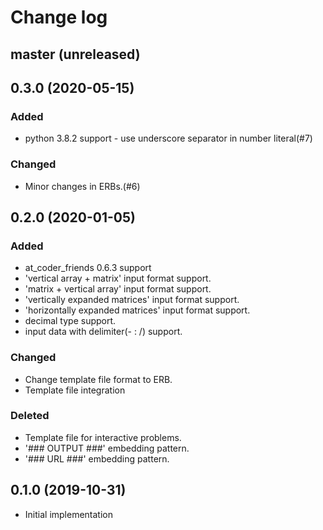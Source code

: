 # Change log

## master (unreleased)

## 0.3.0 (2020-05-15)

### Added
- python 3.8.2 support - use underscore separator in number literal(#7)

### Changed
- Minor changes in ERBs.(#6)

## 0.2.0 (2020-01-05)

### Added
- at_coder_friends 0.6.3 support
- 'vertical array + matrix' input format support.
- 'matrix + vertical array' input format support.
- 'vertically expanded matrices' input format support.
- 'horizontally expanded matrices' input format support.
- decimal type support.
- input data with delimiter(- : /) support.

### Changed
- Change template file format to ERB.
- Template file integration

### Deleted
- Template file for interactive problems.
- '### OUTPUT ###' embedding pattern.
- '### URL ###' embedding pattern.

## 0.1.0 (2019-10-31)
- Initial implementation
